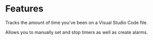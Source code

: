 # Features

Tracks the amount of time you've been on a Visual Studio Code file.

Allows you to manually set and stop timers as well as create alarms.
